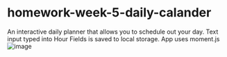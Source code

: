 # homework-week-5-daily-calander

An interactive daily planner that allows you to schedule out your day.
Text input typed into Hour Fields is saved to local storage.
App uses moment.js
![image](https://user-images.githubusercontent.com/67080837/89377133-0a10a680-d6a6-11ea-85de-604d357270c5.png)

